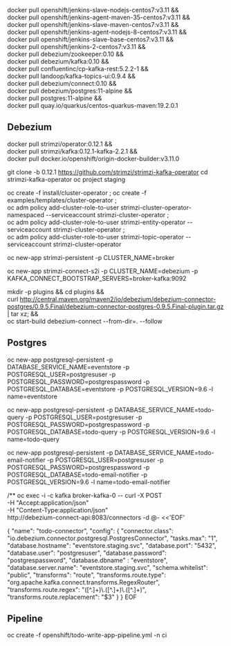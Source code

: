 docker pull openshift/jenkins-slave-nodejs-centos7:v3.11 && \
    docker pull openshift/jenkins-agent-maven-35-centos7:v3.11 && \
    docker pull openshift/jenkins-slave-maven-centos7:v3.11 && \
    docker pull openshift/jenkins-agent-nodejs-8-centos7:v3.11 && \
    docker pull openshift/jenkins-slave-base-centos7:v3.11 && \
    docker pull openshift/jenkins-2-centos7:v3.11 && \
    docker pull debezium/zookeeper:0.10 && \
    docker pull debezium/kafka:0.10 && \
    docker pull confluentinc/cp-kafka-rest:5.2.2-1 && \
    docker pull landoop/kafka-topics-ui:0.9.4 && \
    docker pull debezium/connect:0.10 && \
    docker pull debezium/postgres:11-alpine && \
    docker pull postgres:11-alpine && \
    docker pull quay.io/quarkus/centos-quarkus-maven:19.2.0.1

## Debezium

docker pull strimzi/operator:0.12.1 && \
    docker pull strimzi/kafka:0.12.1-kafka-2.2.1 && \
    docker pull docker.io/openshift/origin-docker-builder:v3.11.0
    

git clone -b 0.12.1 https://github.com/strimzi/strimzi-kafka-operator
cd strimzi-kafka-operator
oc project staging

oc create -f install/cluster-operator ; oc create -f examples/templates/cluster-operator ; \
    oc adm policy add-cluster-role-to-user strimzi-cluster-operator-namespaced --serviceaccount strimzi-cluster-operator ; \
    oc adm policy add-cluster-role-to-user strimzi-entity-operator --serviceaccount strimzi-cluster-operator ; \
    oc adm policy add-cluster-role-to-user strimzi-topic-operator --serviceaccount strimzi-cluster-operator

oc new-app strimzi-persistent -p CLUSTER_NAME=broker

oc new-app strimzi-connect-s2i -p CLUSTER_NAME=debezium -p KAFKA_CONNECT_BOOTSTRAP_SERVERS=broker-kafka:9092

mkdir -p plugins && cd plugins && \
curl http://central.maven.org/maven2/io/debezium/debezium-connector-postgres/0.9.5.Final/debezium-connector-postgres-0.9.5.Final-plugin.tar.gz | tar xz; && \
oc start-build debezium-connect --from-dir=. --follow

## Postgres

oc new-app postgresql-persistent -p DATABASE_SERVICE_NAME=eventstore -p POSTGRESQL_USER=postgresuser -p POSTGRESQL_PASSWORD=postgrespassword -p POSTGRESQL_DATABASE=eventstore -p POSTGRESQL_VERSION=9.6 -l name=eventstore

oc new-app postgresql-persistent -p DATABASE_SERVICE_NAME=todo-query -p POSTGRESQL_USER=postgresuser -p POSTGRESQL_PASSWORD=postgrespassword -p POSTGRESQL_DATABASE=todo-query -p POSTGRESQL_VERSION=9.6 -l name=todo-query

oc new-app postgresql-persistent -p DATABASE_SERVICE_NAME=todo-email-notifier -p POSTGRESQL_USER=postgresuser -p POSTGRESQL_PASSWORD=postgrespassword -p POSTGRESQL_DATABASE=todo-email-notifier -p POSTGRESQL_VERSION=9.6 -l name=todo-email-notifier


/**
oc exec -i -c kafka broker-kafka-0 -- curl -X POST \
    -H "Accept:application/json" \
    -H "Content-Type:application/json" \
    http://debezium-connect-api:8083/connectors -d @- <<'EOF'

{
    "name": "todo-connector",
    "config": {
        "connector.class": "io.debezium.connector.postgresql.PostgresConnector",
        "tasks.max": "1",
        "database.hostname": "eventstore.staging.svc",
        "database.port": "5432",
        "database.user": "postgresuser",
        "database.password": "postgrespassword",
        "database.dbname" : "eventstore",
        "database.server.name": "eventstore.staging.svc",
        "schema.whitelist": "public",
        "transforms": "route",
        "transforms.route.type": "org.apache.kafka.connect.transforms.RegexRouter",
        "transforms.route.regex": "([^.]+)\\.([^.]+)\\.([^.]+)",
        "transforms.route.replacement": "$3"
    }
}
EOF




## Pipeline

oc create -f openshift/todo-write-app-pipeline.yml -n ci

